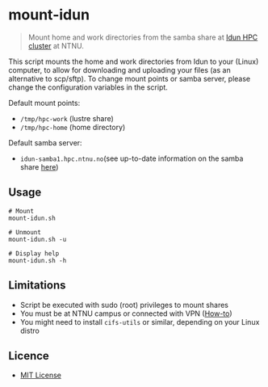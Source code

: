 # mount-idun

> Mount home and work directories from the samba share at [Idun HPC cluster](https://www.hpc.ntnu.no/display/hpc/Idun+Cluster) at NTNU.

This script mounts the home and work directories from Idun to your (Linux) computer, to allow for downloading and uploading your files (as an alternative to scp/sftp).
To change mount points or samba server, please change the configuration variables in the script.

Default mount points:

* `/tmp/hpc-work` (lustre share)
* `/tmp/hpc-home` (home directory)

Default samba server:

* `idun-samba1.hpc.ntnu.no`(see up-to-date information on the samba share [here](https://www.hpc.ntnu.no/display/hpc/Transferring+Data))

## Usage

    # Mount
    mount-idun.sh
    
    # Unmount
    mount-idun.sh -u
    
    # Display help
    mount-idun.sh -h

## Limitations

* Script be executed with sudo (root) privileges to mount shares
* You must be at NTNU campus or connected with VPN ([How-to](https://innsida.ntnu.no/wiki/-/wiki/English/Install+VPN)) 
* You might need to install `cifs-utils` or similar, depending on your Linux distro

## Licence

* [MIT License](LICENSE)
